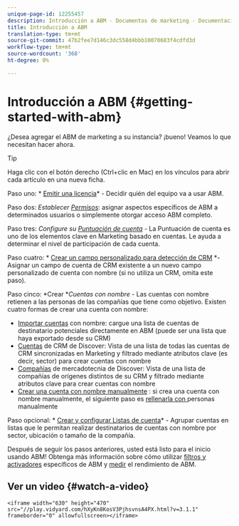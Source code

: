 ```yaml
---
unique-page-id: 12255457
description: Introducción a ABM - Documentos de marketing - Documentación del producto
title: Introducción a ABM
translation-type: tm+mt
source-git-commit: 47b2fee7d146c3dc558d4bbb10070683f4cdfd3d
workflow-type: tm+mt
source-wordcount: '368'
ht-degree: 0%

---
```



# Introducción a ABM {#getting-started-with-abm}

¿Desea agregar el ABM de marketing a su instancia? ¡bueno! Veamos lo que necesitan hacer ahora.

>[!TIP]
>
>Haga clic con el botón derecho (Ctrl+clic en Mac) en los vínculos para abrir cada artículo en una nueva ficha.

Paso uno: * [Emitir una licencia](issue-a-license.md)* - Decidir quién del equipo va a usar ABM.

Paso dos: *Establecer [Permisos](permissions.md)*: asignar aspectos específicos de ABM a determinados usuarios o simplemente otorgar acceso ABM completo.

Paso tres: *Configure su [Puntuación de cuenta](account-score.md)* - La Puntuación de cuenta es uno de los elementos clave en Marketing basado en cuentas. Le ayuda a determinar el nivel de participación de cada cuenta.

Paso cuatro: * [Crear un campo personalizado para detección de CRM](http://docs.marketo.com/x/1wnG) *- Asignar un campo de cuenta de CRM existente a un nuevo campo personalizado de cuenta con nombre (si no utiliza un CRM, omita este paso).

Paso cinco: *Crear **Cuentas con nombre* - Las cuentas con nombre retienen a las personas de las compañías que tiene como objetivo. Existen cuatro formas de crear una cuenta con nombre:

* [Importar cuentas](../../../product-docs/account-based-marketing/target/named-accounts/import-named-accounts.md)  con nombre: cargue una lista de cuentas de destinatario potenciales directamente en ABM (puede ser una lista que haya exportado desde su CRM)
* [Cuentas](http://docs.marketo.com/display/DOCS/Discover+Accounts#DiscoverAccounts-DiscoverCRMAccounts)  de CRM de Discover: Vista de una lista de todas las cuentas de CRM sincronizadas en Marketing y filtrado mediante atributos clave (es decir, sector) para crear cuentas con nombre
* [Compañías](http://docs.marketo.com/display/DOCS/Discover+Accounts#DiscoverAccounts-DiscoverMarketoCompanies)  de mercadotecnia de Discover: Vista de una lista de compañías de orígenes distintos de su CRM y filtrado mediante atributos clave para crear cuentas con nombre
* [Crear una cuenta con nombre manualmente](http://docs.marketo.com/display/DOCS/Create+a+Named+Account) : si crea una cuenta con nombre manualmente, el siguiente paso es  [rellenarla con ](http://docs.marketo.com/display/DOCS/Add+People+to+a+Named+Account) personas manualmente

Paso opcional: * [Crear y configurar Listas de cuenta](http://docs.marketo.com/display/DOCS/Account+Lists#AccountLists-CreateaNewAccountList)* - Agrupar cuentas en listas que le permitan realizar destinatarios de cuentas con nombre por sector, ubicación o tamaño de la compañía.

Después de seguir los pasos anteriores, usted está listo para el inicio usando ABM! Obtenga más información sobre cómo utilizar [filtros y activadores](http://docs.marketo.com/display/DOCS/Engage) específicos de ABM y [medir](http://docs.marketo.com/display/DOCS/Measure) el rendimiento de ABM.

## Ver un video {#watch-a-video}

`<iframe width="630" height="470" src="//play.vidyard.com/hXyKn8KosV3PjhsvnsA4PX.html?v=3.1.1" frameborder="0" allowfullscreen></iframe>`
